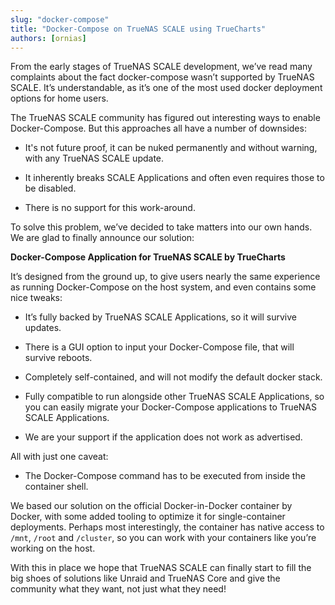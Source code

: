```yaml
---
slug: "docker-compose"
title: "Docker-Compose on TrueNAS SCALE using TrueCharts"
authors: [ornias]
---
```


From the early stages of TrueNAS SCALE development, we’ve read many complaints about the fact docker-compose wasn’t supported by TrueNAS SCALE. It’s understandable, as it’s one of the most used docker deployment options for home users.

The TrueNAS SCALE community has figured out interesting ways to enable Docker-Compose. But this approaches all have a number of downsides:

- It's not future proof, it can be nuked permanently and without warning, with any TrueNAS SCALE update.

- It inherently breaks SCALE Applications and often even requires those to be disabled.

- There is no support for this work-around.

To solve this problem, we’ve decided to take matters into our own hands. We are glad to finally announce our solution:

**Docker-Compose Application for TrueNAS SCALE by TrueCharts**

It’s designed from the ground up, to give users nearly the same experience as running Docker-Compose on the host system, and even contains some nice tweaks:

- It’s fully backed by TrueNAS SCALE Applications, so it will survive updates.

- There is a GUI option to input your Docker-Compose file, that will survive reboots.

- Completely self-contained, and will not modify the default docker stack.

- Fully compatible to run alongside other TrueNAS SCALE Applications, so you can easily migrate your Docker-Compose applications to TrueNAS SCALE Applications.

- We are your support if the application does not work as advertised.

All with just one caveat:

- The Docker-Compose command has to be executed from inside the container shell.

We based our solution on the official Docker-in-Docker container by Docker, with some added tooling to optimize it for single-container deployments. Perhaps most interestingly, the container has native access to `/mnt`, `/root` and `/cluster`, so you can work with your containers like you’re working on the host.

With this in place we hope that TrueNAS SCALE can finally start to fill the big shoes of solutions like Unraid and TrueNAS Core and give the community what they want, not just what they need!
